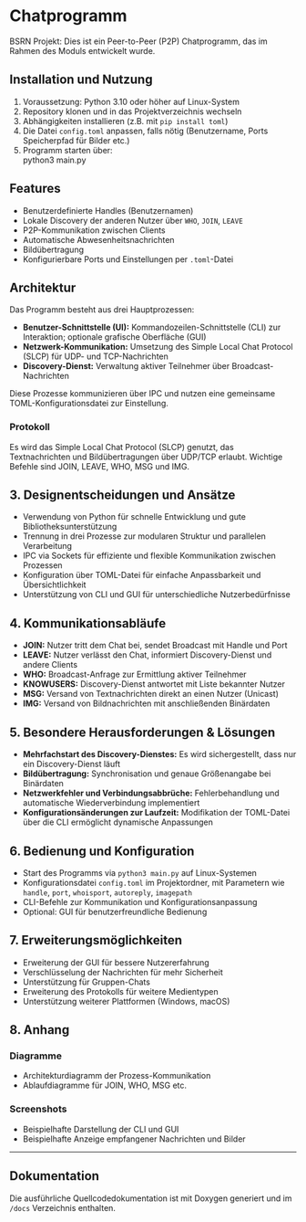 # Chatprogramm 
BSRN Projekt: Dies ist ein Peer-to-Peer (P2P) Chatprogramm, das im Rahmen des Moduls entwickelt wurde.

## Installation und Nutzung

1. Voraussetzung: Python 3.10 oder höher auf Linux-System  
2. Repository klonen und in das Projektverzeichnis wechseln  
3. Abhängigkeiten installieren (z.B. mit `pip install toml`)  
4. Die Datei `config.toml` anpassen, falls nötig (Benutzername, Ports Speicherpfad für Bilder etc.)  
5. Programm starten über:  
   python3 main.py

## Features 
- Benutzerdefinierte Handles (Benutzernamen)
- Lokale Discovery der anderen Nutzer über `WHO`, `JOIN`, `LEAVE`
- P2P-Kommunikation zwischen Clients
- Automatische Abwesenheitsnachrichten
- Bildübertragung 
- Konfigurierbare Ports und Einstellungen per `.toml`-Datei

## Architektur

Das Programm besteht aus drei Hauptprozessen:

- **Benutzer-Schnittstelle (UI):** Kommandozeilen-Schnittstelle (CLI) zur Interaktion; optionale grafische Oberfläche (GUI)  
- **Netzwerk-Kommunikation:** Umsetzung des Simple Local Chat Protocol (SLCP) für UDP- und TCP-Nachrichten  
- **Discovery-Dienst:** Verwaltung aktiver Teilnehmer über Broadcast-Nachrichten

Diese Prozesse kommunizieren über IPC und nutzen eine gemeinsame TOML-Konfigurationsdatei zur Einstellung.

### Protokoll

Es wird das Simple Local Chat Protocol (SLCP) genutzt, das Textnachrichten und Bildübertragungen über UDP/TCP erlaubt. Wichtige Befehle sind JOIN, LEAVE, WHO, MSG und IMG.

## 3. Designentscheidungen und Ansätze

- Verwendung von Python für schnelle Entwicklung und gute Bibliotheksunterstützung  
- Trennung in drei Prozesse zur modularen Struktur und parallelen Verarbeitung  
- IPC via Sockets für effiziente und flexible Kommunikation zwischen Prozessen  
- Konfiguration über TOML-Datei für einfache Anpassbarkeit und Übersichtlichkeit  
- Unterstützung von CLI und GUI für unterschiedliche Nutzerbedürfnisse

## 4. Kommunikationsabläufe

- **JOIN:** Nutzer tritt dem Chat bei, sendet Broadcast mit Handle und Port  
- **LEAVE:** Nutzer verlässt den Chat, informiert Discovery-Dienst und andere Clients  
- **WHO:** Broadcast-Anfrage zur Ermittlung aktiver Teilnehmer  
- **KNOWUSERS:** Discovery-Dienst antwortet mit Liste bekannter Nutzer  
- **MSG:** Versand von Textnachrichten direkt an einen Nutzer (Unicast)  
- **IMG:** Versand von Bildnachrichten mit anschließenden Binärdaten

## 5. Besondere Herausforderungen & Lösungen

- **Mehrfachstart des Discovery-Dienstes:** Es wird sichergestellt, dass nur ein Discovery-Dienst läuft  
- **Bildübertragung:** Synchronisation und genaue Größenangabe bei Binärdaten  
- **Netzwerkfehler und Verbindungsabbrüche:** Fehlerbehandlung und automatische Wiederverbindung implementiert  
- **Konfigurationsänderungen zur Laufzeit:** Modifikation der TOML-Datei über die CLI ermöglicht dynamische Anpassungen

## 6. Bedienung und Konfiguration

- Start des Programms via `python3 main.py` auf Linux-Systemen  
- Konfigurationsdatei `config.toml` im Projektordner, mit Parametern wie `handle`, `port`, `whoisport`, `autoreply`, `imagepath`  
- CLI-Befehle zur Kommunikation und Konfigurationsanpassung  
- Optional: GUI für benutzerfreundliche Bedienung  

## 7. Erweiterungsmöglichkeiten

- Erweiterung der GUI für bessere Nutzererfahrung  
- Verschlüsselung der Nachrichten für mehr Sicherheit  
- Unterstützung für Gruppen-Chats  
- Erweiterung des Protokolls für weitere Medientypen  
- Unterstützung weiterer Plattformen (Windows, macOS)

## 8. Anhang

### Diagramme

- Architekturdiagramm der Prozess-Kommunikation  
- Ablaufdiagramme für JOIN, WHO, MSG etc.

### Screenshots

- Beispielhafte Darstellung der CLI und GUI  
- Beispielhafte Anzeige empfangener Nachrichten und Bilder

---

## Dokumentation

Die ausführliche Quellcodedokumentation ist mit Doxygen generiert und im `/docs` Verzeichnis enthalten.
